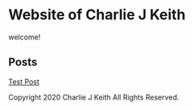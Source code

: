 # Website of Charlie J Keith
welcome!

## Posts
[Test Post](/articles/2020/07/22/first-post)

Copyright 2020 Charlie J Keith All Rights Reserved.

